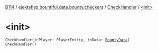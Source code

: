 [B114](../../index.md) / [ejektaflex.bountiful.data.bounty.checkers](../index.md) / [CheckHandler](index.md) / [&lt;init&gt;](./-init-.md)

# &lt;init&gt;

`CheckHandler(inPlayer: PlayerEntity, inData: `[`BountyData`](../../ejektaflex.bountiful.data.bounty/-bounty-data/index.md)`)`
`CheckHandler()`